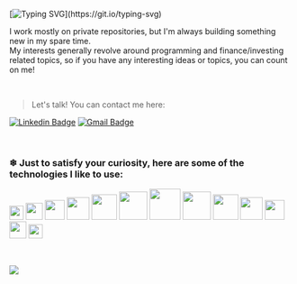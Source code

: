[![Typing SVG](https://readme-typing-svg.demolab.com?font=Fira+Code&duration=4000&pause=1000&random=false&width=435&lines=Heyy!!;It's+a+pleasure+to+meet+you.)](https://git.io/typing-svg)

I work mostly on private repositories, but I'm always building something new in my spare time.  
My interests generally revolve around programming and finance/investing related topics, so if you have any interesting ideas or topics, you can count on me!

&nbsp;

> Let's talk! You can contact me here:

[![Linkedin Badge](https://img.shields.io/badge/-LinkedIn-2E2DEB?style=flat-square&logo=Linkedin&logoColor=white&link=https://www.linkedin.com/in/Gustavo-Brun/)](https://www.linkedin.com/in/gustavobrun/)
[![Gmail Badge](https://img.shields.io/badge/-gustavobdossantos.gb@gmail.com-2E2DEB?style=flat-square&logo=Gmail&logoColor=white&link=mailto:gustavobddossantos.gb@gmail.com)](mailto:gustavobdossantos.gb@gmail.com)

&nbsp;

### ❄ Just to satisfy your curiosity, here are some of the technologies I like to use:

<code><img height="25" src="https://github.com/marwin1991/profile-technology-icons/assets/76662862/2481dc48-be6b-4ebb-9e8c-3b957efe69fa"></code>
<code><img height="30" src="https://user-images.githubusercontent.com/25181517/192107858-fe19f043-c502-4009-8c47-476fc89718ad.png"></code>
<code><img height="35" src="https://github.com/marwin1991/profile-technology-icons/assets/136815194/82df4543-236b-4e45-9604-5434e3faab17"></code>
<code><img height="40" src="https://user-images.githubusercontent.com/25181517/117208740-bfb78400-adf5-11eb-97bb-09072b6bedfc.png"></code>
<code><img height="45" src="https://user-images.githubusercontent.com/25181517/183568594-85e280a7-0d7e-4d1a-9028-c8c2209e073c.png"></code>
<code><img height="50" src="https://user-images.githubusercontent.com/46967826/235814699-7bf7e5ce-19d1-469b-9efe-fe89412349d8.png"></code>
<code><img height="55" src="https://user-images.githubusercontent.com/25181517/183890598-19a0ac2d-e88a-4005-a8df-1ee36782fde1.png"></code>
<code><img height="50" src="https://github.com/marwin1991/profile-technology-icons/assets/136815194/5f8c622c-c217-4649-b0a9-7e0ee24bd704"></code>
<code><img height="45" src="https://user-images.githubusercontent.com/25181517/183897015-94a058a6-b86e-4e42-a37f-bf92061753e5.png"></code>
<code><img height="40" src="https://user-images.githubusercontent.com/25181517/202896760-337261ed-ee92-4979-84c4-d4b829c7355d.png"></code>
<code><img height="35" src="https://github.com/marwin1991/profile-technology-icons/assets/25181517/2a36d1f6-2198-4726-89ac-2148ce46a69a"></code>
<code><img height="30" src="https://raw.githubusercontent.com/marwin1991/profile-technology-icons/refs/heads/main/icons/next_ui.png"></code>
<code><img height="25" src="https://raw.githubusercontent.com/marwin1991/profile-technology-icons/refs/heads/main/icons/shadcn_ui.png"></code>

&nbsp;
 
<a height="150em" href="http://www.github.com/Gustavo-Brun"><img src="https://github-readme-streak-stats.herokuapp.com/?user=Gustavo-Brun&stroke=2ea043&background=171717&ring=3382ed&fire=3382ed&currStreakNum=0bd967&currStreakLabel=3382ed&sideNums=0bd967&sideLabels=3382ed&dates=0bd967&hide_border=true" />
</a>
